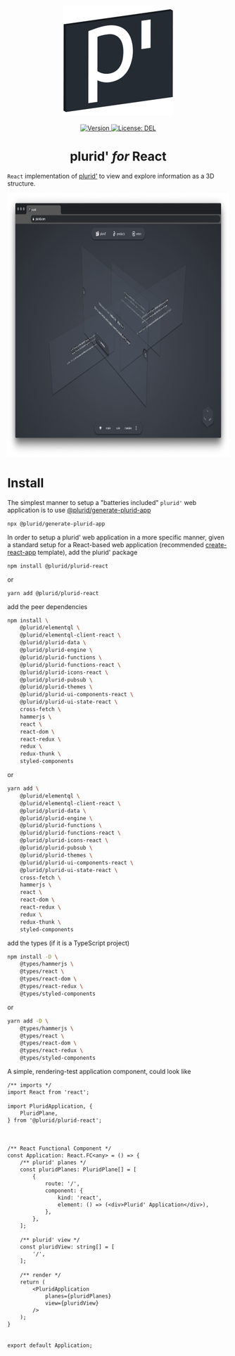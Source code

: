 <p align="center">
    <img src="https://raw.githubusercontent.com/plurid/plurid/master/about/identity/plurid-p-logo.png" height="250px">
    <br />
    <br />
    <a target="_blank" href="https://www.npmjs.com/package/@plurid/plurid-react">
        <img src="https://img.shields.io/npm/v/@plurid/plurid-react.svg?logo=npm&colorB=1380C3&style=for-the-badge" alt="Version">
    </a>
    <a target="_blank" href="https://github.com/plurid/plurid-react/blob/master/LICENSE">
        <img src="https://img.shields.io/badge/license-DEL-blue.svg?colorB=1380C3&style=for-the-badge" alt="License: DEL">
    </a>
</p>



<h1 align="center">
    plurid' <i>for</i> React
</h1>


`React` implementation of [plurid'](https://github.com/plurid/plurid) to view and explore information as a 3D structure.


<p align="center">
    <img src="https://raw.githubusercontent.com/plurid/plurid/master/about/demo/plurid-com-example.png" height="600px">
</p>



# Install

The simplest manner to setup a "batteries included" `plurid'` web application is to use [@plurid/generate-plurid-app](https://github.com/plurid/plurid/tree/master/packages/generate-plurid-app)

``` bash
npx @plurid/generate-plurid-app
```

In order to setup a plurid' web application in a more specific manner, given a standard setup for a React-based web application (recommended [create-react-app](https://github.com/facebook/create-react-app) template), add the plurid' package

``` bash
npm install @plurid/plurid-react
```

or

``` bash
yarn add @plurid/plurid-react
```


add the peer dependencies

``` bash
npm install \
    @plurid/elementql \
    @plurid/elementql-client-react \
    @plurid/plurid-data \
    @plurid/plurid-engine \
    @plurid/plurid-functions \
    @plurid/plurid-functions-react \
    @plurid/plurid-icons-react \
    @plurid/plurid-pubsub \
    @plurid/plurid-themes \
    @plurid/plurid-ui-components-react \
    @plurid/plurid-ui-state-react \
    cross-fetch \
    hammerjs \
    react \
    react-dom \
    react-redux \
    redux \
    redux-thunk \
    styled-components
```

or

``` bash
yarn add \
    @plurid/elementql \
    @plurid/elementql-client-react \
    @plurid/plurid-data \
    @plurid/plurid-engine \
    @plurid/plurid-functions \
    @plurid/plurid-functions-react \
    @plurid/plurid-icons-react \
    @plurid/plurid-pubsub \
    @plurid/plurid-themes \
    @plurid/plurid-ui-components-react \
    @plurid/plurid-ui-state-react \
    cross-fetch \
    hammerjs \
    react \
    react-dom \
    react-redux \
    redux \
    redux-thunk \
    styled-components
```

add the types (if it is a TypeScript project)

``` bash
npm install -D \
    @types/hammerjs \
    @types/react \
    @types/react-dom \
    @types/react-redux \
    @types/styled-components
```

or

``` bash
yarn add -D \
    @types/hammerjs \
    @types/react \
    @types/react-dom \
    @types/react-redux \
    @types/styled-components
```


A simple, rendering-test application component, could look like

``` tsx
/** imports */
import React from 'react';

import PluridApplication, {
    PluridPlane,
} from '@plurid/plurid-react';



/** React Functional Component */
const Application: React.FC<any> = () => {
    /** plurid' planes */
    const pluridPlanes: PluridPlane[] = [
        {
            route: '/',
            component: {
                kind: 'react',
                element: () => (<div>Plurid' Application</div>),
            },
        },
    ];

    /** plurid' view */
    const pluridView: string[] = [
        '/',
    ];

    /** render */
    return (
        <PluridApplication
            planes={pluridPlanes}
            view={pluridView}
        />
    );
}


export default Application;
```
